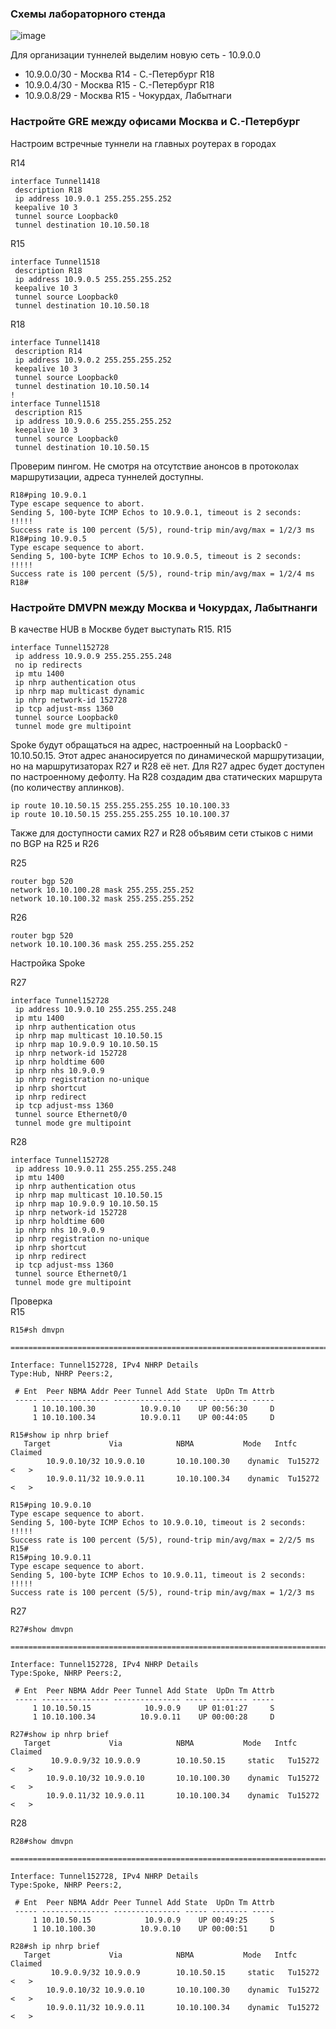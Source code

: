 ### Схемы лабораторного стенда

![image](https://github.com/user-attachments/assets/87becba8-bbc2-462b-8960-b3b521ca840b)

Для организации туннелей выделим новую сеть - 10.9.0.0  
 - 10.9.0.0/30 - Москва R14 - С.-Петербург R18
 - 10.9.0.4/30 - Москва R15 - С.-Петербург R18
 - 10.9.0.8/29 - Москва R15 - Чокурдах, Лабытнаги

### Настройте GRE между офисами Москва и С.-Петербург

Настроим встречные туннели на главных роутерах в городах

R14  
```
interface Tunnel1418
 description R18
 ip address 10.9.0.1 255.255.255.252
 keepalive 10 3
 tunnel source Loopback0
 tunnel destination 10.10.50.18
```

R15  
```
interface Tunnel1518
 description R18
 ip address 10.9.0.5 255.255.255.252
 keepalive 10 3
 tunnel source Loopback0
 tunnel destination 10.10.50.18
```

R18  
```
interface Tunnel1418
 description R14
 ip address 10.9.0.2 255.255.255.252
 keepalive 10 3
 tunnel source Loopback0
 tunnel destination 10.10.50.14
!
interface Tunnel1518
 description R15
 ip address 10.9.0.6 255.255.255.252
 keepalive 10 3
 tunnel source Loopback0
 tunnel destination 10.10.50.15
```

Проверим пингом. Не смотря на отсутствие анонсов в протоколах маршрутизации, адреса туннелей доступны.

```
R18#ping 10.9.0.1
Type escape sequence to abort.
Sending 5, 100-byte ICMP Echos to 10.9.0.1, timeout is 2 seconds:
!!!!!
Success rate is 100 percent (5/5), round-trip min/avg/max = 1/2/3 ms
R18#ping 10.9.0.5
Type escape sequence to abort.
Sending 5, 100-byte ICMP Echos to 10.9.0.5, timeout is 2 seconds:
!!!!!
Success rate is 100 percent (5/5), round-trip min/avg/max = 1/2/4 ms
R18#
```

### Настройте DMVPN между Москва и Чокурдах, Лабытнанги

В качестве HUB в Москве будет выступать R15. 
R15  
```
interface Tunnel152728
 ip address 10.9.0.9 255.255.255.248
 no ip redirects
 ip mtu 1400
 ip nhrp authentication otus
 ip nhrp map multicast dynamic
 ip nhrp network-id 152728
 ip tcp adjust-mss 1360
 tunnel source Loopback0
 tunnel mode gre multipoint
```

Spoke будут обращаться на адрес, настроенный на Loopback0 - 10.10.50.15. Этот адрес ананосируется по динамической маршрутизации, но на маршрутизаторах R27 и R28 её нет. Для R27 адрес будет доступен по настроенному дефолту. На R28 создадим два статических маршрута (по количеству аплинков).

```
ip route 10.10.50.15 255.255.255.255 10.10.100.33
ip route 10.10.50.15 255.255.255.255 10.10.100.37
```
Также для доступности самих R27 и R28 объявим сети стыков с ними по BGP на R25 и R26

R25  
```
router bgp 520
network 10.10.100.28 mask 255.255.255.252
network 10.10.100.32 mask 255.255.255.252
```
R26  
```
router bgp 520
network 10.10.100.36 mask 255.255.255.252
```

Настройка Spoke  

R27  
```
interface Tunnel152728
 ip address 10.9.0.10 255.255.255.248
 ip mtu 1400
 ip nhrp authentication otus
 ip nhrp map multicast 10.10.50.15
 ip nhrp map 10.9.0.9 10.10.50.15
 ip nhrp network-id 152728
 ip nhrp holdtime 600
 ip nhrp nhs 10.9.0.9
 ip nhrp registration no-unique
 ip nhrp shortcut
 ip nhrp redirect
 ip tcp adjust-mss 1360
 tunnel source Ethernet0/0
 tunnel mode gre multipoint
```

R28  
```
interface Tunnel152728
 ip address 10.9.0.11 255.255.255.248
 ip mtu 1400
 ip nhrp authentication otus
 ip nhrp map multicast 10.10.50.15
 ip nhrp map 10.9.0.9 10.10.50.15
 ip nhrp network-id 152728
 ip nhrp holdtime 600
 ip nhrp nhs 10.9.0.9
 ip nhrp registration no-unique
 ip nhrp shortcut
 ip nhrp redirect
 ip tcp adjust-mss 1360
 tunnel source Ethernet0/1
 tunnel mode gre multipoint
```

Проверка  
R15  
```
R15#sh dmvpn

==========================================================================

Interface: Tunnel152728, IPv4 NHRP Details
Type:Hub, NHRP Peers:2,

 # Ent  Peer NBMA Addr Peer Tunnel Add State  UpDn Tm Attrb
 ----- --------------- --------------- ----- -------- -----
     1 10.10.100.30          10.9.0.10    UP 00:56:30     D
     1 10.10.100.34          10.9.0.11    UP 00:44:05     D

```
```
R15#show ip nhrp brief
   Target             Via            NBMA           Mode   Intfc   Claimed
        10.9.0.10/32 10.9.0.10       10.10.100.30    dynamic  Tu15272 <   >
        10.9.0.11/32 10.9.0.11       10.10.100.34    dynamic  Tu15272 <   >
```
```
R15#ping 10.9.0.10
Type escape sequence to abort.
Sending 5, 100-byte ICMP Echos to 10.9.0.10, timeout is 2 seconds:
!!!!!
Success rate is 100 percent (5/5), round-trip min/avg/max = 2/2/5 ms
R15#
R15#ping 10.9.0.11
Type escape sequence to abort.
Sending 5, 100-byte ICMP Echos to 10.9.0.11, timeout is 2 seconds:
!!!!!
Success rate is 100 percent (5/5), round-trip min/avg/max = 1/2/3 ms
```

R27  
```
R27#show dmvpn

==========================================================================

Interface: Tunnel152728, IPv4 NHRP Details
Type:Spoke, NHRP Peers:2,

 # Ent  Peer NBMA Addr Peer Tunnel Add State  UpDn Tm Attrb
 ----- --------------- --------------- ----- -------- -----
     1 10.10.50.15            10.9.0.9    UP 01:01:27     S
     1 10.10.100.34          10.9.0.11    UP 00:00:28     D
```
```
R27#show ip nhrp brief
   Target             Via            NBMA           Mode   Intfc   Claimed
         10.9.0.9/32 10.9.0.9        10.10.50.15     static   Tu15272 <   >
        10.9.0.10/32 10.9.0.10       10.10.100.30    dynamic  Tu15272 <   >
        10.9.0.11/32 10.9.0.11       10.10.100.34    dynamic  Tu15272 <   >
```

R28  
```
R28#show dmvpn

==========================================================================

Interface: Tunnel152728, IPv4 NHRP Details
Type:Spoke, NHRP Peers:2,

 # Ent  Peer NBMA Addr Peer Tunnel Add State  UpDn Tm Attrb
 ----- --------------- --------------- ----- -------- -----
     1 10.10.50.15            10.9.0.9    UP 00:49:25     S
     1 10.10.100.30          10.9.0.10    UP 00:00:51     D
```
```
R28#sh ip nhrp brief
   Target             Via            NBMA           Mode   Intfc   Claimed
         10.9.0.9/32 10.9.0.9        10.10.50.15     static   Tu15272 <   >
        10.9.0.10/32 10.9.0.10       10.10.100.30    dynamic  Tu15272 <   >
        10.9.0.11/32 10.9.0.11       10.10.100.34    dynamic  Tu15272 <   >
```
